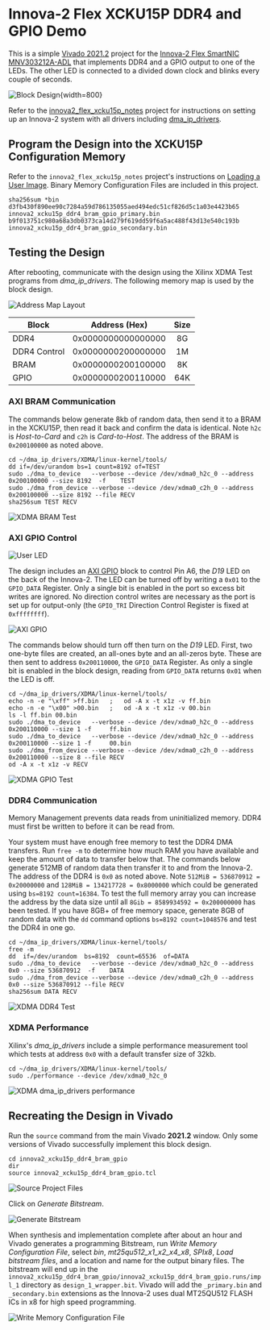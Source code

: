 # Innova-2 Flex XCKU15P DDR4 and GPIO Demo

This is a simple [Vivado 2021.2](https://www.xilinx.com/support/download/index.html/content/xilinx/en/downloadNav/vivado-design-tools/2021-2.html) project for the [Innova-2 Flex SmartNIC MNV303212A-ADL](https://www.nvidia.com/en-us/networking/ethernet/innova-2-flex/) that implements DDR4 and a GPIO output to one of the LEDs. The other LED is connected to a divided down clock and blinks every couple of seconds.

![Block Design](img/innova2_xcku15p_ddr4_bram_gpio_block_design.png){width=800}

Refer to the [innova2_flex_xcku15p_notes](https://github.com/mwrnd/innova2_flex_xcku15p_notes/) project for instructions on setting up an Innova-2 system with all drivers including [dma_ip_drivers](https://github.com/Xilinx/dma_ip_drivers).

## Program the Design into the XCKU15P Configuration Memory

Refer to the `innova2_flex_xcku15p_notes` project's instructions on [Loading a User Image](https://github.com/mwrnd/innova2_flex_xcku15p_notes/#loading-a-user-image). Binary Memory Configuration Files are included in this project.

```
sha256sum *bin
d3fb430f890ee90c7284a59d786135055aed494edc51cf826d5c1a03e4423b65  innova2_xcku15p_ddr4_bram_gpio_primary.bin
b9f013751c980a68a3db0373ca14d279f619dd59f6a5ac488f43d13e540c193b  innova2_xcku15p_ddr4_bram_gpio_secondary.bin
```

## Testing the Design

After rebooting, communicate with the design using the Xilinx XDMA Test programs from *dma_ip_drivers*. The following memory map is used by the block design.

![Address Map Layout](img/Address_Map_Layout.png)

| Block        | Address (Hex)      | Size  |
| ------------ |:------------------:| :---: |
| DDR4         | 0x0000000000000000 |  8G   |
| DDR4 Control | 0x0000000200000000 |  1M   |
| BRAM         | 0x0000000200100000 |  8K   |
| GPIO         | 0x0000000200110000 |  64K  |


### AXI BRAM Communication

The commands below generate 8kb of random data, then send it to a BRAM in the XCKU15P, then read it back and confirm the data is identical. Note `h2c` is *Host-to-Card* and `c2h` is *Card-to-Host*. The address of the BRAM is `0x200100000` as noted above.
```Shell
cd ~/dma_ip_drivers/XDMA/linux-kernel/tools/
dd if=/dev/urandom bs=1 count=8192 of=TEST
sudo ./dma_to_device   --verbose --device /dev/xdma0_h2c_0 --address 0x200100000 --size 8192  -f    TEST
sudo ./dma_from_device --verbose --device /dev/xdma0_c2h_0 --address 0x200100000 --size 8192 --file RECV
sha256sum TEST RECV
```

![XDMA BRAM Test](img/XDMA_BRAM_Test.png)


### AXI GPIO Control

![User LED](img/User_LEDs_on_Innova2.png)

The design includes an [AXI GPIO](pg144-axi-gpio.pdf) block to control Pin A6, the *D19* LED on the back of the Innova-2. The LED can be turned off by writing a `0x01` to the `GPIO_DATA` Register. Only a single bit is enabled in the port so excess bit writes are ignored. No direction control writes are necessary as the port is set up for output-only (the `GPIO_TRI` Direction Control Register is fixed at `0xffffffff`).

![AXI GPIO](img/AXI_GPIO.png)

The commands below should turn off then turn on the *D19* LED. First, two one-byte files are created, an all-ones byte and an all-zeros byte. These are then sent to address `0x200110000`, the `GPIO_DATA` Register. As only a single bit is enabled in the block design, reading from `GPIO_DATA` returns `0x01` when the LED is off.
```Shell
cd ~/dma_ip_drivers/XDMA/linux-kernel/tools/
echo -n -e "\xff" >ff.bin   ;   od -A x -t x1z -v ff.bin
echo -n -e "\x00" >00.bin   ;   od -A x -t x1z -v 00.bin
ls -l ff.bin 00.bin
sudo ./dma_to_device   --verbose --device /dev/xdma0_h2c_0 --address 0x200110000 --size 1 -f     ff.bin
sudo ./dma_to_device   --verbose --device /dev/xdma0_h2c_0 --address 0x200110000 --size 1 -f     00.bin
sudo ./dma_from_device --verbose --device /dev/xdma0_c2h_0 --address 0x200110000 --size 8 --file RECV
od -A x -t x1z -v RECV
```

![XDMA GPIO Test](img/XDMA_GPIO_Test.png)

### DDR4 Communication

Memory Management prevents data reads from uninitialized memory. DDR4 must first be written to before it can be read from.

Your system must have enough free memory to test the DDR4 DMA transfers. Run `free -m` to determine how much RAM you have available and keep the amount of data to transfer below that. The commands below generate 512MB of random data then transfer it to and from the Innova-2. The address of the DDR4 is `0x0` as noted above. Note `512MiB = 536870912 = 0x20000000` and `128MiB = 134217728 = 0x8000000` which could be generated using `bs=8192 count=16384`. To test the full memory array you can increase the address by the data size until all `8Gib = 8589934592 = 0x200000000` has been tested. If you have 8GB+ of free memory space, generate 8GB of random data with the `dd` command options `bs=8192 count=1048576` and test the DDR4 in one go.
```Shell
cd ~/dma_ip_drivers/XDMA/linux-kernel/tools/
free -m
dd  if=/dev/urandom  bs=8192  count=65536  of=DATA
sudo ./dma_to_device   --verbose --device /dev/xdma0_h2c_0 --address 0x0 --size 536870912  -f    DATA
sudo ./dma_from_device --verbose --device /dev/xdma0_c2h_0 --address 0x0 --size 536870912 --file RECV
sha256sum DATA RECV
```

![XDMA DDR4 Test](img/XDMA_DDR4_Test.png)

### XDMA Performance

Xilinx's *dma_ip_drivers* include a simple performance measurement tool which tests at address `0x0` with a default transfer size of 32kb.
```Shell
cd ~/dma_ip_drivers/XDMA/linux-kernel/tools/
sudo ./performance --device /dev/xdma0_h2c_0
```

![XDMA dma_ip_drivers performance](img/xdma_performance.png)

## Recreating the Design in Vivado

Run the `source` command from the main Vivado **2021.2** window. Only some versions of Vivado successfully implement this block design.

```
cd innova2_xcku15p_ddr4_bram_gpio
dir
source innova2_xcku15p_ddr4_bram_gpio.tcl
```

![Source Project Files](img/Vivado_source_project_files.png)

Click on *Generate Bitstream*.

![Generate Bitstream](img/Vivado_Generate_Bitstream.png)

When synthesis and implementation complete after about an hour and Vivado generates a programming Bitstream, run *Write Memory Configuration File*, select *bin*, *mt25qu512_x1_x2_x4_x8*, *SPIx8*, *Load bitstream files*, and a location and name for the output binary files. The bitstream will end up in the `innova2_xcku15p_ddr4_bram_gpio/innova2_xcku15p_ddr4_bram_gpio.runs/impl_1` directory as `design_1_wrapper.bit`. Vivado will add the `_primary.bin` and `_secondary.bin` extensions as the Innova-2 uses dual MT25QU512 FLASH ICs in x8 for high speed programming.

![Write Memory Configuration File](img/Vivado_Write_Memory_Configuration_File.png)

